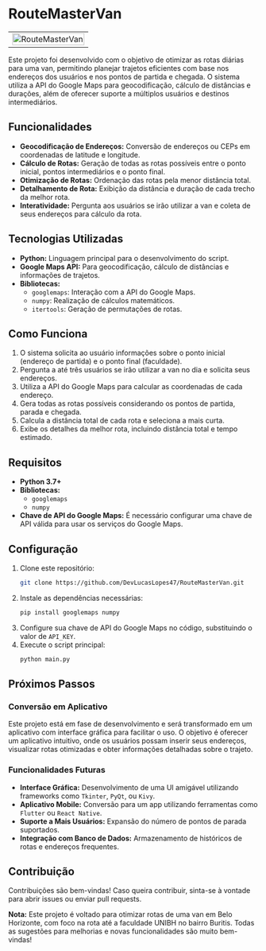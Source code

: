 # RouteMasterVan
<table>
  <tr>
    <td align="center" colspan="2">
      <img src="https://github.com/user-attachments/assets/dc665467-7900-4c15-b862-550b65d31030" alt="RouteMasterVan" style="width: 100%; height: 50%;">
    </td>
  </tr>
</table>
Este projeto foi desenvolvido com o objetivo de otimizar as rotas diárias para uma van, permitindo planejar trajetos eficientes com base nos endereços dos usuários e nos pontos de partida e chegada. O sistema utiliza a API do Google Maps para geocodificação, cálculo de distâncias e durações, além de oferecer suporte a múltiplos usuários e destinos intermediários.

## Funcionalidades

- **Geocodificação de Endereços:** Conversão de endereços ou CEPs em coordenadas de latitude e longitude.
- **Cálculo de Rotas:** Geração de todas as rotas possíveis entre o ponto inicial, pontos intermediários e o ponto final.
- **Otimização de Rotas:** Ordenação das rotas pela menor distância total.
- **Detalhamento de Rota:** Exibição da distância e duração de cada trecho da melhor rota.
- **Interatividade:** Pergunta aos usuários se irão utilizar a van e coleta de seus endereços para cálculo da rota.

## Tecnologias Utilizadas

- **Python:** Linguagem principal para o desenvolvimento do script.
- **Google Maps API:** Para geocodificação, cálculo de distâncias e informações de trajetos.
- **Bibliotecas:**
  - `googlemaps`: Interação com a API do Google Maps.
  - `numpy`: Realização de cálculos matemáticos.
  - `itertools`: Geração de permutações de rotas.

## Como Funciona

1. O sistema solicita ao usuário informações sobre o ponto inicial (endereço de partida) e o ponto final (faculdade).
2. Pergunta a até três usuários se irão utilizar a van no dia e solicita seus endereços.
3. Utiliza a API do Google Maps para calcular as coordenadas de cada endereço.
4. Gera todas as rotas possíveis considerando os pontos de partida, parada e chegada.
5. Calcula a distância total de cada rota e seleciona a mais curta.
6. Exibe os detalhes da melhor rota, incluindo distância total e tempo estimado.

## Requisitos

- **Python 3.7+**
- **Bibliotecas:**
  - `googlemaps`
  - `numpy`
- **Chave de API do Google Maps:** É necessário configurar uma chave de API válida para usar os serviços do Google Maps.

## Configuração

1. Clone este repositório:
   ```bash
   git clone https://github.com/DevLucasLopes47/RouteMasterVan.git
   ```
2. Instale as dependências necessárias:
   ```bash
   pip install googlemaps numpy
   ```
3. Configure sua chave de API do Google Maps no código, substituindo o valor de `API_KEY`.
4. Execute o script principal:
   ```bash
   python main.py
   ```

## Próximos Passos

### Conversão em Aplicativo
Este projeto está em fase de desenvolvimento e será transformado em um aplicativo com interface gráfica para facilitar o uso. O objetivo é oferecer um aplicativo intuitivo, onde os usuários possam inserir seus endereços, visualizar rotas otimizadas e obter informações detalhadas sobre o trajeto.

### Funcionalidades Futuras
- **Interface Gráfica:** Desenvolvimento de uma UI amigável utilizando frameworks como `Tkinter`, `PyQt`, ou `Kivy`.
- **Aplicativo Mobile:** Conversão para um app utilizando ferramentas como `Flutter` ou `React Native`.
- **Suporte a Mais Usuários:** Expansão do número de pontos de parada suportados.
- **Integração com Banco de Dados:** Armazenamento de históricos de rotas e endereços frequentes.

## Contribuição
Contribuições são bem-vindas! Caso queira contribuir, sinta-se à vontade para abrir issues ou enviar pull requests.

**Nota:** Este projeto é voltado para otimizar rotas de uma van em Belo Horizonte, com foco na rota até a faculdade UNIBH no bairro Buritis. Todas as sugestões para melhorias e novas funcionalidades são muito bem-vindas!

